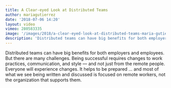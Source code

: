 ```yaml
---
title: A Clear-eyed Look at Distributed Teams
author: mariagutierrez
date: '2018-07-06 14:20'
layout: video
vimeo: 280583335
image: '/images/2018/a-clear-eyed-look-at-distributed-teams-maria-gutierrez.jpg'
description: 'Distributed teams can have big benefits for both employers and employees. But there are many challenges.'
---
```


Distributed teams can have big benefits for both employers and employees. But there are many challenges. Being successful requires changes to work practices, communication, and style — and not just from the remote people. Everyone will experience changes. It helps to be prepared … and most of what we see being written and discussed is focused on remote workers, not the organization that supports them.

